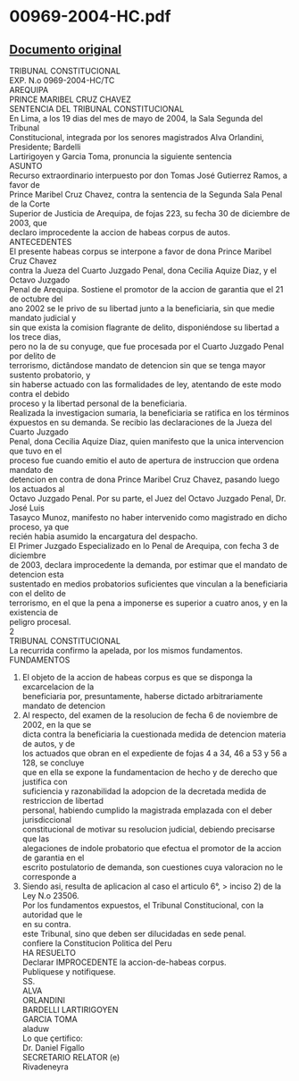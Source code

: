 
00969-2004-HC.pdf
=================
  
[Documento original](https://tc.gob.pe/jurisprudencia/2004/00969-2004-HC.pdf)  
---  
TRIBUNAL CONSTITUCIONAL  
EXP. N.o 0969-2004-HC/TC  
AREQUIPA  
PRINCE MARIBEL CRUZ CHAVEZ  
SENTENCIA DEL TRIBUNAL CONSTITUCIONAL  
En Lima, a los 19 dias del mes de mayo de 2004, la Sala Segunda del Tribunal  
Constitucional, integrada por los senores magistrados Alva Orlandini, Presidente; Bardelli  
Lartirigoyen y Garcia Toma, pronuncia la siguiente sentencia  
ASUNTO  
Recurso extraordinario interpuesto por don Tomas José Gutierrez Ramos, a favor de  
Prince Maribel Cruz Chavez, contra la sentencia de la Segunda Sala Penal de la Corte  
Superior de Justicia de Arequipa, de fojas 223, su fecha 30 de diciembre de 2003, que  
declaro improcedente la accion de habeas corpus de autos.  
ANTECEDENTES  
El presente habeas corpus se interpone a favor de dona Prince Maribel Cruz Chavez  
contra la Jueza del Cuarto Juzgado Penal, dona Cecilia Aquize Diaz, y el Octavo Juzgado  
Penal de Arequipa. Sostiene el promotor de la accion de garantia que el 21 de octubre del  
ano 2002 se le privo de su libertad junto a la beneficiaria, sin que medie mandato judicial y  
sin que exista la comision flagrante de delito, disponiéndose su libertad a los trece dias,  
pero no la de su conyuge, que fue procesada por el Cuarto Juzgado Penal por delito de  
terrorismo, dictândose mandato de detencion sin que se tenga mayor sustento probatorio, y  
sin haberse actuado con las formalidades de ley, atentando de este modo contra el debido  
proceso y la libertad personal de la beneficiaria.  
Realizada la investigacion sumaria, la beneficiaria se ratifica en los términos  
éxpuestos en su demanda. Se recibio las declaraciones de la Jueza del Cuarto Juzgado  
Penal, dona Cecilia Aquize Diaz, quien manifesto que la unica intervencion que tuvo en el  
proceso fue cuando emitio el auto de apertura de instruccion que ordena mandato de  
detencion en contra de dona Prince Maribel Cruz Chavez, pasando luego los actuados al  
Octavo Juzgado Penal. Por su parte, el Juez del Octavo Juzgado Penal, Dr. José Luis  
Tasayco Munoz, manifesto no haber intervenido como magistrado en dicho proceso, ya que  
recién habia asumido la encargatura del despacho.  
El Primer Juzgado Especializado en lo Penal de Arequipa, con fecha 3 de diciembre  
de 2003, declara improcedente la demanda, por estimar que el mandato de detencion esta  
sustentado en medios probatorios suficientes que vinculan a la beneficiaria con el delito de  
terrorismo, en el que la pena a imponerse es superior a cuatro anos, y en la existencia de  
peligro procesal.  
2  
TRIBUNAL CONSTITUCIONAL  
La recurrida confirmo la apelada, por los mismos fundamentos.  
FUNDAMENTOS  
1. El objeto de la accion de habeas corpus es que se disponga la excarcelacion de la  
beneficiaria por, presuntamente, haberse dictado arbitrariamente mandato de detencion  
2. Al respecto, del examen de la resolucion de fecha 6 de noviembre de 2002, en la que se  
dicta contra la beneficiaria la cuestionada medida de detencion materia de autos, y de  
los actuados que obran en el expediente de fojas 4 a 34, 46 a 53 y 56 a 128, se concluye  
que en ella se expone la fundamentacion de hecho y de derecho que justifica con  
suficiencia y razonabilidad la adopcion de la decretada medida de restriccion de libertad  
personal, habiendo cumplido la magistrada emplazada con el deber jurisdiccional  
constitucional de motivar su resolucion judicial, debiendo precisarse que las  
alegaciones de indole probatorio que efectua el promotor de la accion de garantia en el  
escrito postulatorio de demanda, son cuestiones cuya valoracion no le corresponde a  
3. Siendo asi, resulta de aplicacion al caso el articulo 6°, > inciso 2) de la Ley N.o 23506.  
Por los fundamentos expuestos, el Tribunal Constitucional, con la autoridad que le  
en su contra.  
este Tribunal, sino que deben ser dilucidadas en sede penal.  
confiere la Constitucion Politica del Peru  
HA RESUELTO  
Declarar IMPROCEDENTE la accion-de-habeas corpus.  
Publiquese y notifiquese.  
SS.  
ALVA  
ORLANDINI  
BARDELLI LARTIRIGOYEN  
GARCIA TOMA  
aladuw  
Lo que çertifico:  
Dr. Daniel Figallo  
SECRETARIO RELATOR (e)  
Rivadeneyra